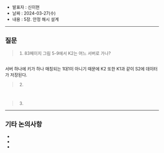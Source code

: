 - 발표자 : 신이현
- 날짜 : 2024-03-27(수)
- 내용 : 5장. 안정 해시 설계

---
## 질문
> 1. 83페이지 그림 5-9에서 K2는 어느 서버로 가나? 

<br>
서버 하나에 키가 하나 매칭되는 1대1이 아니기 때문에 K2 또한 K1과 같이 S2에 데이터가 저장된다.

> 2.

<br>

> 3.

---
## 기타 논의사항

-
-
-